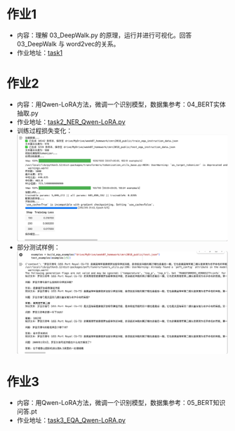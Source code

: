 # 作业1
- 内容：理解 03_DeepWalk.py 的原理，运行并进行可视化。回答 03_DeepWalk 与 word2vec的关系。
- 作业地址：[task1](./task1.md)


# 作业2
- 内容：用Qwen-LoRA方法，微调一个识别模型，数据集参考：04_BERT实体抽取.py
- 作业地址：[task2_NER_Qwen-LoRA.py](./task2_NER_Qwen-LoRA.py)
- 训练过程损失变化：
  ![task2_EQA_train.png](./task2_EQA_train.png)
- 部分测试样例：
  ![task2_EQA_test.png](./task2_EQA_test.png)

# 作业3
- 内容：用Qwen-LoRA方法，微调一个识别模型，数据集参考：05_BERT知识问答.pt
- 作业地址：[task3_EQA_Qwen-LoRA.py](./task3_EQA_Qwen-LoRA.py)
